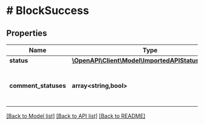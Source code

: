 # # BlockSuccess

## Properties

Name | Type | Description | Notes
------------ | ------------- | ------------- | -------------
**status** | [**\OpenAPI\Client\Model\ImportedAPIStatusSUCCESS**](ImportedAPIStatusSUCCESS.md) |  |
**comment_statuses** | **array<string,bool>** | Construct a type with a set of properties K of type T |

[[Back to Model list]](../../README.md#models) [[Back to API list]](../../README.md#endpoints) [[Back to README]](../../README.md)
